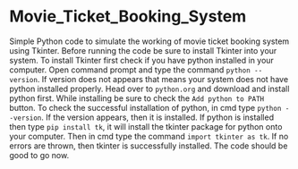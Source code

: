 # Movie_Ticket_Booking_System
Simple Python code to simulate the working of movie ticket booking system using Tkinter.
Before running the code be sure to install Tkinter into your system.
To install Tkinter first check if you have python installed in your computer.
Open command prompt and type the command `python --version`.
If version does not appears that means your system does not have python installed properly.
Head over to `python.org` and download and install python first.
While installing be sure to check the `Add python to PATH` button.
To check the successful installation of python, in cmd type `python --version`. If the version appears, then it is installed.
If python is installed then type `pip install tk`, it will install the tkinter package for python onto your computer.
Then in cmd type the command `import tkinter as tk`. If no errors are thrown, then tkinter is successfully installed.
The code should be good to go now.
